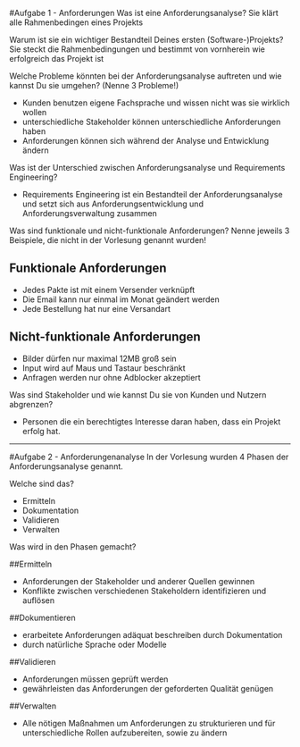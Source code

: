 #Aufgabe 1 - Anforderungen
Was ist eine Anforderungsanalyse?
Sie klärt alle Rahmenbedingen eines Projekts

Warum ist sie ein wichtiger Bestandteil Deines ersten (Software-)Projekts?
Sie steckt die Rahmenbedingungen und bestimmt von vornherein wie erfolgreich das Projekt ist

Welche Probleme könnten bei der Anforderungsanalyse auftreten und wie kannst Du sie umgehen? (Nenne 3 Probleme!)
- Kunden benutzen eigene Fachsprache und wissen nicht was sie wirklich wollen
- unterschiedliche Stakeholder können unterschiedliche Anforderungen haben
- Anforderungen können sich während der Analyse und Entwicklung ändern

Was ist der Unterschied zwischen Anforderungsanalyse und Requirements Engineering?
- Requirements Engineering ist ein Bestandteil der Anforderungsanalyse und setzt sich aus
  Anforderungsentwicklung und Anforderungsverwaltung zusammen 

Was sind funktionale und nicht-funktionale Anforderungen? Nenne jeweils 3 Beispiele, die nicht in der Vorlesung genannt wurden!
## Funktionale Anforderungen
- Jedes Pakte ist mit einem Versender verknüpft
- Die Email kann nur einmal im Monat geändert werden
- Jede Bestellung hat nur eine Versandart

## Nicht-funktionale Anforderungen
- Bilder dürfen nur maximal 12MB groß sein
- Input wird auf Maus und Tastaur beschränkt
- Anfragen werden nur ohne Adblocker akzeptiert



Was sind Stakeholder und wie kannst Du sie von Kunden und Nutzern abgrenzen?
- Personen die ein berechtigtes Interesse daran haben, dass ein Projekt erfolg hat.

------------------------------------------------------------------------------------------------------

#Aufgabe 2 - Anforderungenanalyse
In der Vorlesung wurden 4 Phasen der Anforderungsanalyse genannt.

Welche sind das?
- Ermitteln
- Dokumentation
- Validieren
- Verwalten

Was wird in den Phasen gemacht?

##Ermitteln
- Anforderungen der Stakeholder und anderer Quellen gewinnen
- Konflikte zwischen verschiedenen Stakeholdern identifizieren und auflösen

##Dokumentieren
- erarbeitete Anforderungen adäquat beschreiben durch Dokumentation
- durch natürliche Sprache oder Modelle

##Validieren
- Anforderungen müssen geprüft werden
- gewährleisten das Anforderungen der geforderten Qualität genügen

##Verwalten
- Alle nötigen Maßnahmen um Anforderungen zu strukturieren und für unterschiedliche Rollen aufzubereiten, sowie zu ändern

